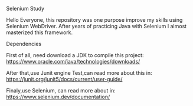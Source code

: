 Selenium Study 


Hello Everyone, this repository was one purpose improve my skills using Selenium WebDriver. After years of practicing Java with Selenium I almost masterized this framework.



Dependencies

First of all, need download a JDK to compile this project: https://www.oracle.com/java/technologies/downloads/

After that,use Junit engine Test,can read more about this in: https://junit.org/junit5/docs/current/user-guide/ 

Finaly,use Selenium, can read more about in: https://www.selenium.dev/documentation/